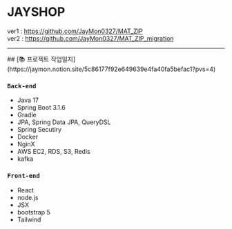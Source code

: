 # JAYSHOP

ver1 : https://github.com/JayMon0327/MAT_ZIP
<br>
ver2 : https://github.com/JayMon0327/MAT_ZIP_migration
<hr>
## [📚 프로젝트 작업일지](https://jaymon.notion.site/5c86177f92e649639e4fa40fa5befac1?pvs=4)

### `Back-end`
* Java 17
* Spring Boot 3.1.6
* Gradle
* JPA, Spring Data JPA, QueryDSL
* Spring Secutiry
* Docker
* NginX
* AWS EC2, RDS, S3, Redis
* kafka

### `Front-end`
* React
* node.js
* JSX
* bootstrap 5
* Tailwind
